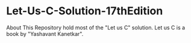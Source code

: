 # Let-Us-C-Solution-17thEdition
About This Repository hold most of the "Let us C" solution. Let us C is a book by "Yashavant Kanetkar".
